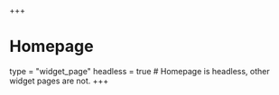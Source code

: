 +++
# Homepage
type = "widget_page"
headless = true # Homepage is headless, other widget pages are not.
+++
